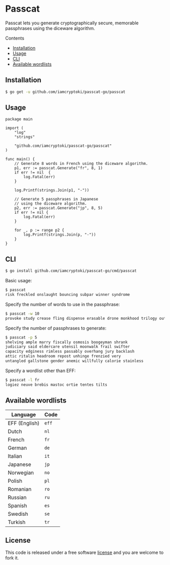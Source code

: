 # Passcat

Passcat lets you generate cryptographically secure, memorable passphrases using the diceware algorithm.

Contents
* [Installation](#installation)
* [Usage](#usage)
* [CLI](#cli)
* [Available wordlists](#available-wordlists)

Installation
------------

```sh
$ go get -u github.com/iamcryptoki/passcat-go/passcat
```

Usage
-----

```golang
package main

import (
    "log"
    "strings"

    "github.com/iamcryptoki/passcat-go/passcat"
)

func main() {
    // Generate 8 words in French using the diceware algorithm.
    p1, err := passcat.Generate("fr", 8, 1)
    if err != nil  {
        log.Fatal(err)
    }

    log.Printf(strings.Join(p1, "-"))

    // Generate 5 passphrases in Japanese
    // using the diceware algorithm.
    p2, err := passcat.Generate("jp", 8, 5)
    if err != nil {
        log.Fatal(err)
    }

    for _, p := range p2 {
        log.Printf(strings.Join(p, "-"))
    }
}
```

CLI
---

```sh
$ go install github.com/iamcryptoki/passcat-go/cmd/passcat
```

Basic usage:

```sh
$ passcat
risk freckled onslaught bouncing subpar winner syndrome
```

Specify the number of words to use in the passphrase:

```sh
$ passcat -w 10
provoke study crease fling dispense erasable drone monkhood trilogy outboard
```

Specify the number of passphrases to generate:

```sh
$ passcat -p 5
shelving ample marry fiscally osmosis boogeyman shrank
judiciary said eldercare utensil moonwalk frail swifter
capacity edginess rimless passably overhang jury backlash
attic ritalin headroom repost unhinge frenzied very
untangled gallstone gender anemic willfully calorie stainless
```

Specify a wordlist other than EFF:

```sh
$ passcat -l fr
logiez neuve brebis mastoc ortie tentes tilts
```

Available wordlists
-------------------

Language | Code
-------- | ----
EFF (English) | `eff`
Dutch | `nl`
French | `fr`
German | `de`
Italian | `it`
Japanese | `jp`
Norwegian | `no`
Polish | `pl`
Romanian | `ro`
Russian | `ru`
Spanish | `es`
Swedish | `se`
Turkish | `tr`

## License

This code is released under a free software [license](LICENSE.txt) and you are welcome to fork it.
